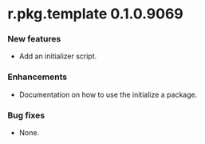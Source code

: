 # r.pkg.template 0.1.0.9069
### New features
* Add an initializer script.
### Enhancements
* Documentation on how to use the initialize a package.
### Bug fixes
* None.
